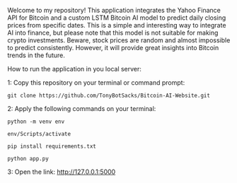 Welcome to my repository! This application integrates the Yahoo Finance API for Bitcoin and a custom LSTM Bitcoin AI model to predict daily closing prices from specific dates. This is a simple and interesting way to integrate AI into finance, but please note that this model is not suitable for making crypto investments. Beware, stock prices are random and almost impossible to predict consistently. However, it will provide great insights into Bitcoin trends in the future.

How to run the application in you local server:

1: Copy this repository on your terminal or command prompt:

	git clone https://github.com/TonyBotSacks/Bitcoin-AI-Website.git

2: Apply the following commands on your terminal:
 
	python -m venv env
	
	env/Scripts/activate
	 
	pip install requirements.txt
 
	python app.py

3: Open the link: http://127.0.0.1:5000

